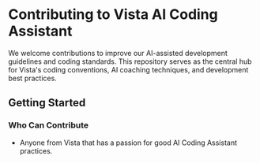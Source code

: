 # Contributing to Vista AI Coding Assistant

We welcome contributions to improve our AI-assisted development guidelines and coding standards. This repository serves as the central hub for Vista's coding conventions, AI coaching techniques, and development best practices.

## Getting Started

### Who Can Contribute

- Anyone from Vista that has a passion for good AI Coding Assistant practices.
